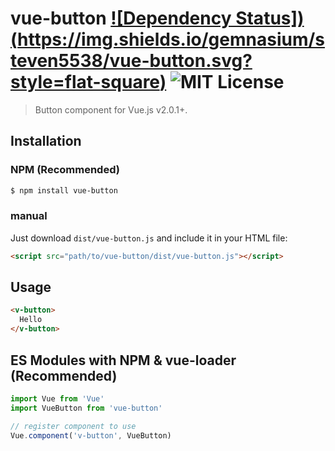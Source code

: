# vue-button [![Dependency Status])(https://img.shields.io/gemnasium/steven5538/vue-button.svg?style=flat-square)](https://gemnasium.com/github.com/steven5538/vue-button) ![MIT License](https://img.shields.io/github/license/steven5538/vue-button.svg?style=flat-square)


> Button component for Vue.js v2.0.1+.

## Installation

### NPM (Recommended)
``` bash
$ npm install vue-button
```
### manual
Just download `dist/vue-button.js` and include it in your HTML file:
```html
<script src="path/to/vue-button/dist/vue-button.js"></script>
```
## Usage
```html
<v-button>
  Hello
</v-button>
```
## ES Modules with NPM & vue-loader (Recommended)
```js
import Vue from 'Vue'
import VueButton from 'vue-button'

// register component to use
Vue.component('v-button', VueButton)
```
